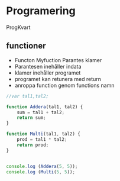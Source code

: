 # Programering
ProgKvart
## functioner
* Functon Myfuction Parantes klamer
* Parantesen inehåller indata
* klamer inehåller programet
* programet kan retunera med return
* anroppa function genom functions namn 

```javascript
//var tal1,tal2;

function Addera(tal1, tal2) {
    sum = tal1 + tal2;
    return sum;
}

function Multi(tal1, tal2) {
    prod = tal1 * tal2;
    return prod;
}


console.log (Addera(5, 5));
console.log (Multi(5, 5));
```
